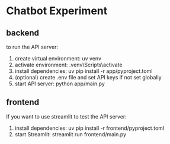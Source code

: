# Chatbot Experiment

## backend

to run the API server:

1. create virtual environment: uv venv
2. activate environment: .venv\Scripts\activate
3. install dependencies: uv pip install -r app/pyproject.toml
4. (optional) create .env file and set API keys if not set globally
5. start API server: python app/main.py

## frontend
If you want to use streamlit to test the API server:

1. install dependencies: uv pip install -r frontend/pyproject.toml
2. start Streamlit: streamlit run frontend/main.py
